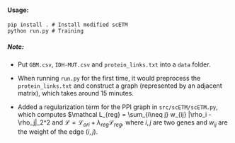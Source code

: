 #### Usage:

```shell
pip install . # Install modified scETM
python run.py # Training
```



##### Note:

- Put `GBM.csv`, `IDH-MUT.csv` and `protein_links.txt` into a `data` folder.

- When running `run.py` for the first time, it would preprocess the `protein_links.txt` and construct a graph (represented by an adjacent matrix), which takes around 15 minutes.

- Added a regularization term for the PPI graph in `src/scETM/scETM.py`, which computes
  $\mathcal L_{reg} = \sum_{i\neq j} w_{ij} \|\rho_i - \rho_j\|_2^2 and 
  $\mathcal L = \mathcal L_{ori} + \lambda_{reg}\mathcal L_{reg}$,
  where $i,j$ are two genes and $w_{ij}$ are the weight of the edge $(i,j)$.

